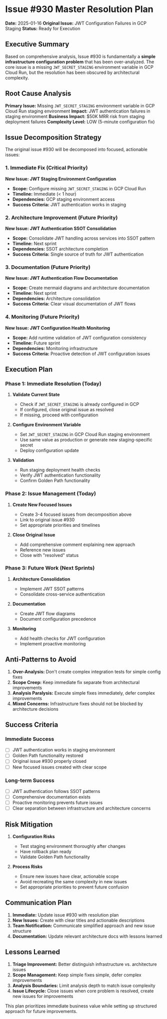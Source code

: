 # Issue #930 Master Resolution Plan
**Date:** 2025-01-16
**Original Issue:** JWT Configuration Failures in GCP Staging
**Status:** Ready for Execution

## Executive Summary

Based on comprehensive analysis, Issue #930 is fundamentally a **simple infrastructure configuration problem** that has been over-analyzed. The core issue is a missing `JWT_SECRET_STAGING` environment variable in GCP Cloud Run, but the resolution has been obscured by architectural complexity.

## Root Cause Analysis

**Primary Issue:** Missing `JWT_SECRET_STAGING` environment variable in GCP Cloud Run staging environment
**Impact:** JWT authentication failures in staging environment
**Business Impact:** $50K MRR risk from staging deployment failures
**Complexity Level:** LOW (5-minute configuration fix)

## Issue Decomposition Strategy

The original issue #930 will be decomposed into focused, actionable issues:

### 1. Immediate Fix (Critical Priority)
**New Issue: JWT Staging Environment Configuration**
- **Scope:** Configure missing `JWT_SECRET_STAGING` in GCP Cloud Run
- **Timeline:** Immediate (< 1 hour)
- **Dependencies:** GCP staging environment access
- **Success Criteria:** JWT authentication works in staging

### 2. Architecture Improvement (Future Priority)
**New Issue: JWT Authentication SSOT Consolidation**
- **Scope:** Consolidate JWT handling across services into SSOT pattern
- **Timeline:** Next sprint
- **Dependencies:** SSOT architecture completion
- **Success Criteria:** Single source of truth for JWT authentication

### 3. Documentation (Future Priority)
**New Issue: JWT Authentication Flow Documentation**
- **Scope:** Create mermaid diagrams and architecture documentation
- **Timeline:** Next sprint
- **Dependencies:** Architecture consolidation
- **Success Criteria:** Clear visual documentation of JWT flows

### 4. Monitoring (Future Priority)
**New Issue: JWT Configuration Health Monitoring**
- **Scope:** Add runtime validation of JWT configuration consistency
- **Timeline:** Future sprint
- **Dependencies:** Monitoring infrastructure
- **Success Criteria:** Proactive detection of JWT configuration issues

## Execution Plan

### Phase 1: Immediate Resolution (Today)
1. **Validate Current State**
   - Check if `JWT_SECRET_STAGING` is already configured in GCP
   - If configured, close original issue as resolved
   - If missing, proceed with configuration

2. **Configure Environment Variable**
   - Set `JWT_SECRET_STAGING` in GCP Cloud Run staging environment
   - Use same value as production or generate new staging-specific secret
   - Deploy configuration update

3. **Validation**
   - Run staging deployment health checks
   - Verify JWT authentication functionality
   - Confirm Golden Path functionality

### Phase 2: Issue Management (Today)
1. **Create New Focused Issues**
   - Create 3-4 focused issues from decomposition above
   - Link to original issue #930
   - Set appropriate priorities and timelines

2. **Close Original Issue**
   - Add comprehensive comment explaining new approach
   - Reference new issues
   - Close with "resolved" status

### Phase 3: Future Work (Next Sprints)
1. **Architecture Consolidation**
   - Implement JWT SSOT patterns
   - Consolidate cross-service authentication

2. **Documentation**
   - Create JWT flow diagrams
   - Document configuration precedence

3. **Monitoring**
   - Add health checks for JWT configuration
   - Implement proactive monitoring

## Anti-Patterns to Avoid

1. **Over-Analysis:** Don't create complex integration tests for simple config fixes
2. **Scope Creep:** Keep immediate fix separate from architectural improvements
3. **Analysis Paralysis:** Execute simple fixes immediately, defer complex improvements
4. **Mixed Concerns:** Infrastructure fixes should not be blocked by architecture decisions

## Success Criteria

### Immediate Success
- [ ] JWT authentication works in staging environment
- [ ] Golden Path functionality restored
- [ ] Original issue #930 properly closed
- [ ] New focused issues created with clear scope

### Long-term Success
- [ ] JWT authentication follows SSOT patterns
- [ ] Comprehensive documentation exists
- [ ] Proactive monitoring prevents future issues
- [ ] Clear separation between infrastructure and architecture concerns

## Risk Mitigation

1. **Configuration Risks**
   - Test staging environment thoroughly after changes
   - Have rollback plan ready
   - Validate Golden Path functionality

2. **Process Risks**
   - Ensure new issues have clear, actionable scope
   - Avoid recreating the same complexity in new issues
   - Set appropriate priorities to prevent future confusion

## Communication Plan

1. **Immediate:** Update issue #930 with resolution plan
2. **New Issues:** Create with clear titles and actionable descriptions
3. **Team Notification:** Communicate simplified approach and new issue structure
4. **Documentation:** Update relevant architecture docs with lessons learned

## Lessons Learned

1. **Triage Improvement:** Better distinguish infrastructure vs. architecture issues
2. **Scope Management:** Keep simple fixes simple, defer complex improvements
3. **Analysis Boundaries:** Limit analysis depth to match issue complexity
4. **Issue Lifecycle:** Close issues when core problem is resolved, create new issues for improvements

This plan prioritizes immediate business value while setting up structured approach for future improvements.